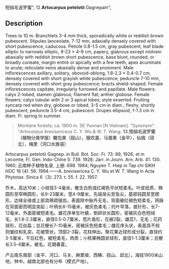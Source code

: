 短绢毛波罗蜜",
12.**Artocarpus petelotii** Gagnepain",

## Description
Trees to 10 m. Branchlets 3-4 mm thick, sporadically white or reddish brown pubescent. Stipules lanceolate, 7-12 mm, adaxially densely covered with short pubescence, caducous. Petiole 0.8-1.5 cm, gray pubescent; leaf blade elliptic to narrowly elliptic, 9-23 × 4-9 cm, papery, glabrous except midvein abaxially with reddish brown short pubescence, base blunt, rounded, or broadly cuneate, margin entire or apically with a few teeth, apex acuminate to acute; reticulate veins abaxially dense and prominent. Male inflorescences axillary, solitary, obovoid-oblong, 1.8-2.3 × 0.4-0.7 cm, densely covered with short grayish white pubescence; peduncle 7-10 mm, densely covered with short gray pubescence; bracts shield-shaped. Female inflorescences capitate, irregularly furrowed and papillate. Male flowers: calyx 2-lobed; stamen glabrous; filament flat; anther globose. Female flowers: calyx tubular with 2 or 3 apical lobes; style exserted. Fruiting syncarp red when dry, globose or lobed, 3-5 cm in diam., fleshy, shortly pubescent; peduncle 3.5-4 cm, pubescent. Drupes ellipsoid, 1-1.3 cm in diam. Fl. spring to summer.

> Montane forests; ca. 1900 m. SE Yunnan [N Vietnam].
  "Synonym": "*Artocarpus* *brevisericeus* C. Y. Wu &amp; W. T. Wang.
**13.短绢毛波罗蜜（植物分类学报）糖包果（砚山），猴欢喜、马蛋果（金平），仙桃（邱北），梅里（河口水族语）**

Artocarpus petelotii Gagnep. in Bull. Bot. Soc. Fr. 73: 89, 1926; et in Lecomte, Fl. Gen. Indo-Chine 5: 739. 1928; Jarr. in Journ. Arn. Arb. 41: 130. 1960; 云南种子植物名录, 上册: 698. 1984; Nguyen T. Hiep in Tap chi SIKH HOC 16 (4): 56. 1994.——A. brevisericea C. Y. Wu et W. T. Wang in Acta Phytotax. Sinica 6（3): 273. t. 55. f. 22. 1957.

乔木，高达10米；小枝径3-4毫米，散生白色或红褐色平伏短柔毛。叶皮纸质，椭圆形至窄椭圆形，长9-23厘米，宽4-9厘米，先端渐尖至急尖，基部钝圆至宽楔形，边缘全缘或上部具稀疏锯齿，表面除中脉外无毛，背面被红褐色短柔毛，网脉在背面密而明显突起；叶柄长8-15毫米，被灰色柔毛；托叶早落，披针形，长7-12毫米，外面密被短柔毛。雄花序单生叶腋，倒卵状长圆形，密被灰白色短绒毛，长1.8-2.3厘米，直径0.5-0.7厘米，苞片盾形，花被2裂，雄蕊1，无毛；花药球形，花丝扁；总花梗长7-10毫米，密被灰色短柔毛；雌花序头状，表面具不规则皱纹和乳突，花被管状，顶部2-3裂，花柱伸出。聚花果近球形或分裂，直径约3-5厘米，干后红色，被短柔毛，肉质；小核果椭圆状球形，直径1-1.3厘米；总梗长3.5-4厘米，被毛。花期春夏。

产云南东南部（金平、河口、马关、麻栗坡、西畴、砚山、邱北）。海拔1900米山地，林中。越南北部也有分布（模式产地）。
